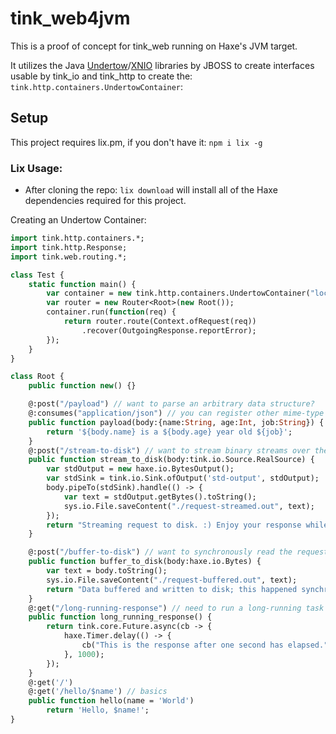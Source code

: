 # tink_web4jvm

This is a proof of concept for tink_web running on Haxe's JVM target.

It utilizes the Java [Undertow](https://github.com/undertow-io/undertow)/[XNIO](https://github.com/xnio/xnio) libraries by JBOSS to create interfaces usable by tink_io and tink_http to create the: `tink.http.containers.UndertowContainer`:

## Setup
This project requires lix.pm, if you don't have it:
`npm i lix -g`

### Lix Usage:
- After cloning the repo:
 `lix download` will install all of the Haxe dependencies required for this project.



Creating an Undertow Container:
```haxe
import tink.http.containers.*;
import tink.http.Response;
import tink.web.routing.*;

class Test {
    static function main() {
        var container = new tink.http.containers.UndertowContainer("localhost", 8080); 
        var router = new Router<Root>(new Root());
        container.run(function(req) {
            return router.route(Context.ofRequest(req))
                .recover(OutgoingResponse.reportError);
        });
    }
}

class Root {
	public function new() {}

    @:post("/payload") // want to parse an arbitrary data structure?
    @:consumes("application/json") // you can register other mime-type parsers/serializers
    public function payload(body:{name:String, age:Int, job:String}) {
        return '${body.name} is a ${body.age} year old ${job}';
    }
    @:post("/stream-to-disk") // want to stream binary streams over the web? Go ahead!
	public function stream_to_disk(body:tink.io.Source.RealSource) {
        var stdOutput = new haxe.io.BytesOutput();
        var stdSink = tink.io.Sink.ofOutput('std-output', stdOutput);
        body.pipeTo(stdSink).handle(() -> {
            var text = stdOutput.getBytes().toString();
            sys.io.File.saveContent("./request-streamed.out", text);
        });
        return "Streaming request to disk. :) Enjoy your response while we continue processing in the background.";
    }

    @:post("/buffer-to-disk") // want to synchronously read the request? Try it!
    public function buffer_to_disk(body:haxe.io.Bytes) {
        var text = body.toString();
        sys.io.File.saveContent("./request-buffered.out", text);
        return "Data buffered and written to disk; this happened synchronously, so the data was written to disk before this response was sent";
    }
    @:get("/long-running-response") // need to run a long-running task before you can respond? Don't wait!
    public function long_running_response() {
        return tink.core.Future.async(cb -> {
            haxe.Timer.delay(() -> {
                cb("This is the response after one second has elapsed.");
            }, 1000);
        });
    }
	@:get('/')
	@:get('/hello/$name') // basics
	public function hello(name = 'World')
		return 'Hello, $name!';
}

```
